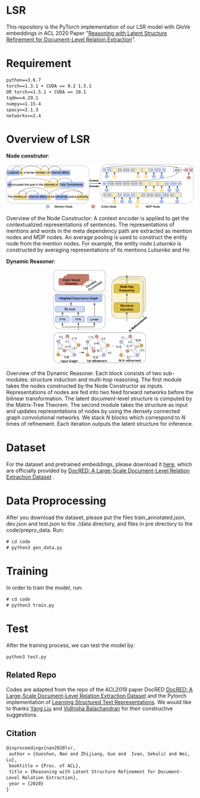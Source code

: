 # LSR
This repository is the PyTorch implementation of our LSR model with GloVe embeddings in ACL 2020 Paper 
"[Reasoning with Latent Structure Refinement for Document-Level Relation Extraction](https://arxiv.org/abs/2005.06312)".

# Requirement
```
python==3.6.7 
torch==1.3.1 + CUDA == 9.2 1.5.1
OR torch==1.5.1 + CUDA == 10.1
tqdm==4.29.1
numpy==1.15.4
spacy==2.1.3
networkx==2.4
```
# Overview of LSR

**Node construtor**:

![Node Constructor](fig/node.png)

Overview of the Node Constructor: A context encoder is applied to get the contextualized representations of sentences. The representations of mentions and words in the meta dependency path are extracted as mention nodes and MDP nodes. An average pooling is used to construct the entity node from the mention nodes. For example, the entity node *Lutsenko* is constructed by averaging representations of its mentions *Lutsenko* and *He*.

**Dynamic Reasoner**:
<p align="center">
<img src="./fig/reasoner.png" width="50%" height="50%">
</p>

Overview of the Dynamic Reasoner. Each block consists of two sub-modules: structure induction and multi-hop reasoning. The first module takes the nodes constructed by the Node Constructor as inputs. Representations of nodes are fed into two feed forward networks before the bilinear transformation. The latent document-level structure is computed by the Matrix-Tree Theorem. The second module takes the structure as input and updates representations of nodes by using the densely connected graph convolutional networks. We stack *N* blocks which correspond to *N* times of refinement. Each iteration outputs the latent structure for inference.

# Dataset

For the dataset and pretrained embeddings, please download it [here](https://github.com/thunlp/DocRED/tree/master/data), which are officially provided by [DocRED: A Large-Scale Document-Level Relation Extraction Dataset](https://arxiv.org/abs/1906.06127)
. 
# Data Proprocessing
After you download the dataset, please put the files train_annotated.json, dev.json and test.json to the ./data directory, and files in pre directory to the code/prepro_data. Run:

```
# cd code
# python3 gen_data.py 
```

# Training
In order to train the model, run:

```
# cd code
# python3 train.py
```

# Test
After the training process, we can test the model by:

```
python3 test.py
```

## Related Repo

Codes are adapted from the repo of the ACL2019 paper DocRED [DocRED: A Large-Scale Document-Level Relation Extraction Dataset](https://github.com/thunlp/DocRED) and the Pytorch implementation of [Learning Structured Text Representations](https://github.com/vidhishanair/structured-text-representations). We would like to thanks [Yang Liu](https://github.com/nlpyang) and [Vidhisha Balachandran](https://github.com/vidhishanair) for their constructive suggestions.

## Citation

```
@inproceedings{nan2020lsr,
 author = {Guoshun, Nan and Zhijiang, Guo and  Ivan, Sekulić and Wei, Lu},
 booktitle = {Proc. of ACL},
 title = {Reasoning with Latent Structure Refinement for Document-Level Relation Extraction},
 year = {2020}
}
```


